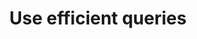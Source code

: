 ---
layout: tactic

title:  "Use efficient queries"
tags:   queries energy-footprint
t-sort: "Awesome Tactic"
t-type: "Software Practice"
categories: green-software-practice
t-description: "Complex queries can be performed to increase the responsiveness of the application at the expense of energy efficiency. It can be useful to avoid unnecessary “ORDER BY” or to use indexes."
t-participant: "Software application developers"
t-artifact: "MySQL Server + WIkipedia DB"
t-context: "Green Lab"
t-feature: 
t-intent: "Using efficient queries"
t-targetQA: "Energy-efficiency"
t-relatedQA: 
t-measuredimpact: "Measure the response time during query: -25.1% on energy consumption after applying the practice."
t-source: "Procaccianti, G., Fernández, H., & Lago, P. (2019). Green Software in Practice: Empirical Validation and Assessment of Best Practices for Writing Energy-Efficient Software. Vrije Universiteit Amsterdam, October 2019."
t-source-doi: "NA"
t-diagram: "model-use_efficient_queries.png"
---